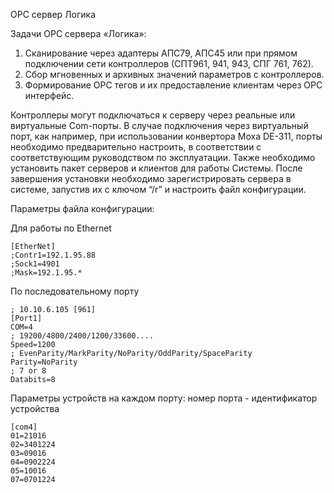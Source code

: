 OPC сервер Логика 

Задачи OPC сервера «Логика»:
1) Сканирование через адаптеры АПС79, АПС45 или при прямом подключении сети контроллеров (СПТ961, 941, 943, СПГ 761, 762).
2) Сбор мгновенных и архивных значений параметров с контроллеров.
3) Формирование OPC тегов и их предоставление клиентам через OPC интерфейс.

Контроллеры могут подключаться к серверу через реальные или виртуальные Com-порты. В случае подключения через виртуальный порт, как например, при использовании конвертора Moxa DE-311, порты необходимо предварительно настроить, в соответствии с соответствующим руководством по эксплуатации. 
Также необходимо установить пакет серверов и клиентов для работы Системы. После завершения установки необходимо зарегистрировать сервера в системе, запустив их с ключом “/r” и настроить файл конфигурации.

Параметры файла конфигурации:

Для работы по Ethernet
```
[EtherNet]                                                                                                                                                                                          
;Contr1=192.1.95.88
;Sock1=4901
;Mask=192.1.95.*
```
По последовательному порту
```
; 10.10.6.105 [961]
[Port1]
COM=4
; 19200/4800/2400/1200/33600....
Speed=1200
; EvenParity/MarkParity/NoParity/OddParity/SpaceParity
Parity=NoParity
; 7 or 8
Databits=8
```
Параметры устройств на каждом порту: номер порта - идентификатор устройства                                                                                                                                                                            
```
[com4]                                                                                                                                                                                                  
01=21016                                                                                                                                                                                                
02=3401224                                                                                                                                                                                              
03=09016                                                                                                                                                                                                
04=0902224                                                                                                                                                                                              
05=10016                                                                                                                                                                                                
07=0701224
```
